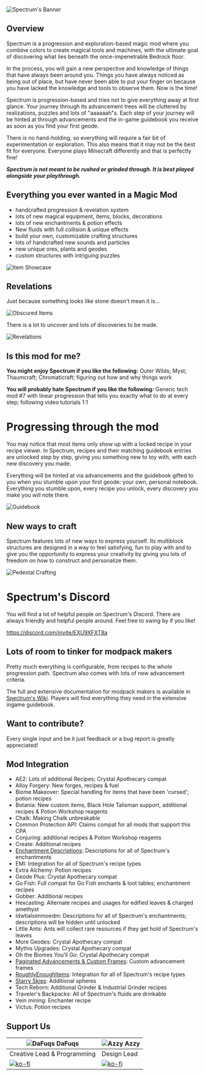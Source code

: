 ![Spectrum's Banner](/images/readme/banner.png)

## Overview

Spectrum is a progression and exploration-based magic mod where you combine colors to create magical tools and machines,
with the ultimate goal of discovering what lies beneath the once-impenetrable Bedrock floor.

In the process, you will gain a new perspective and knowledge of things that have always been around you. Things you
have always noticed as being out of place, but have never been able to put your finger on because you have lacked the
knowledge and tools to observe them. Now is the time!

Spectrum is progression-based and tries not to give everything away at first glance.
Your journey through its advancement trees will be cluttered by realizations, puzzles and lots of "aaaaaah"s.
Each step of your journey will be hinted at through advancements and the in-game guidebook you receive as soon as you
find your first geode.

There is no hand-holding, so everything will require a fair bit of experimentation or exploration.
This also means that it may not be the best fit for everyone. Everyone plays Minecraft differently and that is perfectly
fine!

**_Spectrum is not meant to be rushed or grinded through. It is best played alongside your playthrough._**

## Everything you ever wanted in a Magic Mod

- handcrafted progression & revelation system
- lots of new magical equipment, items, blocks, decorations
- lots of new enchantments & potion effects
- New fluids with full collision & unique effects
- build your own, customizable crafting structures
- lots of handcrafted new sounds and particles
- new unique ores, plants and geodes
- custom structures with intriguing puzzles

![Item Showcase](/images/readme/item_showcase.png)

## Revelations

Just because something looks like stone doesn't mean it is...

![Obscured Items](/images/readme/obscured_items.png)

There is a lot to uncover and lots of discoveries to be made.

![Revelations](/images/readme/revelations.webp)

## Is this mod for me?
**You might enjoy Spectrum if you like the following:** Outer Wilds; Myst; Thaumcraft; Chromaticraft; figuring out how
and why things work

**You will probably hate Spectrum if you like the following:** Generic tech mod #7 with linear progression that tells
you exactly what to do at every step; following video tutorials 1:1

# Progressing through the mod

You may notice that most items only show up with a locked recipe in your recipe viewer.
In Spectrum, recipes and their matching guidebook entries are unlocked step by step, giving you something new to toy
with, with each new discovery you made.

Everything will be hinted at via advancements and the guidebook gifted to you when you stumble upon your first geode:
your own, personal notebook.
Everything you stumble upon, every recipe you unlock, every discovery you make you will note there.

![Guidebook](/images/readme/guidebook.png)

## New ways to craft

Spectrum features lots of new ways to express yourself.
Its multiblock structures are designed in a way to feel satisfying, fun to play with and to give you the opportunity to
express your creativity by giving you lots of freedom on how to construct and personalize them.

![Pedestal Crafting](/images/readme/pedestal_crafting.webp)

# Spectrum's Discord
You will find a lot of helpful people on Spectrum's Discord.
There are always friendly and helpful people around.
Feel free to swing by if you like!

https://discord.com/invite/EXU9XFXT8a

## Lots of room to tinker for modpack makers

Pretty much everything is configurable, from recipes to the whole progression path.
Spectrum also comes with lots of new advancement criteria.

The full and extensive documentation for modpack makers is available
in [Spectrum's Wiki](https://github.com/DaFuqs/Spectrum/wiki).
Players will find everything they need in the extensive ingame guidebook.

## Want to contribute?

Every single input and be it just feedback or a bug report is greatly appreciated!

## Mod Integration
- AE2: Lots of additional Recipes; Crystal Apothecary compat
- Alloy Forgery: New forges, recipes & fuel
- Biome Makeover: Special handling for items that have been 'cursed'; potion recipes
- Botania: New custom items, Black Hole Talisman support, additional recipes & Potion Workshop reagents
- Chalk: Making Chalk unbreakable
- Common Protection API: Claims compat for all mods that support this CPA
- Conjuring: additional recipes & Potion Workshop reagents
- Create: Additional recipes
- [Enchantment Descriptions](https://github.com/Darkhax-Minecraft/Enchantment-Descriptions): Descriptions for all of
  Spectrum's enchantments
- EMI: Integration for all of Spectrum's recipe types
- Extra Alchemy: Potion recipes
- Geode Plus: Crystal Apothecary compat
- Go Fish: Full compat for Go Fish enchants & loot tables; enchantment recipes
- Gobber: Additional recipes
- Hexcasting: Alternate recipes and usages for edified leaves & charged amethyst
- Idwtialsimmoedm: Descriptions for all of Spectrum's enchantments; descriptions will be hidden until unlocked
- Little Ants: Ants will collect rare resources if they get hold of Spectrum's leaves
- More Geodes: Crystal Apothecary compat
- Mythis Upgrades: Crystal Apothecary compat
- Oh the Biomes You'll Go: Crystal Apothecary compat
- [Paginated Advancements & Custom Frames](https://github.com/DaFuqs/PaginatedAdvancements): Custom advancement frames
- [RoughlyEnoughItems](https://github.com/shedaniel/RoughlyEnoughItems): Integration for all of Spectrum's recipe types
- [Starry Skies](https://github.com/DaFuqs/StarrySkies): Additional spheres
- Tech Reborn: Additional Grinder & Industrial Grinder recipes
- Traveler's Backpacks: All of Spectrum's fluids are drinkable
- Vein mining: Enchanter recipe
- Victus: Potion recipes

## Support Us
| ![DaFuqs](https://avatars.githubusercontent.com/u/26429514?s=40&v=4) DaFuqs               | ![Azzy](https://avatars.githubusercontent.com/u/20349662?s=40&v=4) Azzy                     |
|-------------------------------------------------------------------------------------------|---------------------------------------------------------------------------------------------|
| Creative Lead & Programming                                                               | Design Lead                                                                                 |
| [![ko-fi](https://ko-fi.com/img/githubbutton_sm.svg)](https://ko-fi.com/U7U66NEVX)        | [![ko-fi](https://ko-fi.com/img/githubbutton_sm.svg)](https://ko-fi.com/azzyypaaras)        |
